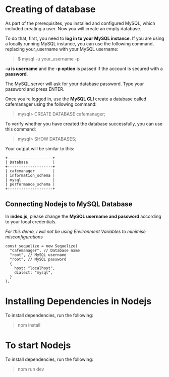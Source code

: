 # Creating of database

As part of the prerequisites, you installed and configured MySQL, which included creating a user. Now you will create an empty database.

To do that, first, you need to **log in to your MySQL instance**. If you are using a locally running MySQL instance, you can use the following command, replacing your_username with your MySQL username:

> $ mysql -u your_username -p

**-u is username** and the **-p option** is passed if the account is secured with a **password**.

The MySQL server will ask for your database password. Type your password and press ENTER.

Once you’re logged in, use the **MySQL CLI** create a database called cafemanager using the following command:

> mysql> CREATE DATABASE cafemanager;

To verify whether you have created the database successfully, you can use this command:

> mysql> SHOW DATABASES;

Your output will be similar to this:

```
+--------------------+
| Database           |
+--------------------+
| cafemanager        |
| information_schema |
| mysql              |
| performance_schema |
+--------------------+
```

## Connecting Nodejs to MySQL Database

In **index.js**, please change the **MySQL username and password** according to your local credentials.

_For this demo, I will not be using Environment Variables to minimise misconfigurations_

```
const sequelize = new Sequelize(
  "cafemanager", // Database name
  "root", // MySQL username
  "root", // MySQL password
  {
    host: "localhost",
    dialect: "mysql",
  }
);
```

# Installing Dependencies in Nodejs

To install dependencies, run the following:

> npm install

# To start Nodejs

To install dependencies, run the following:

> npm run dev
